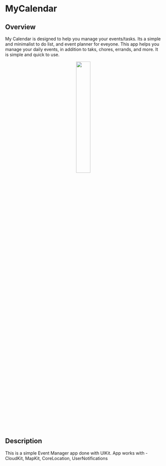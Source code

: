 # MyCalendar

## Overview

My Calendar is designed to help you manage your events/tasks. Its a simple and minimalist to do list, and event planner for eveyone. This app helps you manage your daily events, in addition to taks, chores, errands, and more. It is simple and quick to use. 

<p align="middle">
  <img src="/../media/images/events-home.png" width="30.33%" />
</p>


## Description

This is a simple Event Manager app done with UIKit.
App works with - CloudKit, MapKit, CoreLocation, UserNotifications
